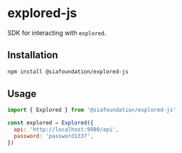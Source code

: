 # explored-js

SDK for interacting with `explored`.

## Installation

```sh
npm install @siafoundation/explored-js
```

## Usage

```js
import { Explored } from '@siafoundation/explored-js'

const explored = Explored({
  api: 'http://localhost:9980/api',
  password: 'password1337',
})
```

